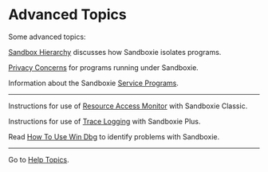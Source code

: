 # Advanced Topics

Some advanced topics:

[Sandbox Hierarchy](SandboxHierarchy.md) discusses how Sandboxie isolates programs.

[Privacy Concerns](PrivacyConcerns.md) for programs running under Sandboxie.

Information about the Sandboxie [Service Programs](ServicePrograms.md).

***

Instructions for use of [Resource Access Monitor](ResourceAccessMonitor.md) with Sandboxie Classic.

Instructions for use of [Trace Logging](../PlusContent/TraceLog.md) with Sandboxie Plus.

Read [How To Use Win Dbg](HowToUseWinDbg.md) to identify problems with Sandboxie.

***
Go to [Help Topics](HelpTopics.md).
